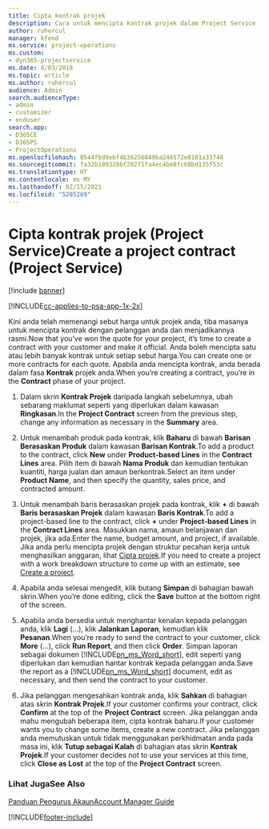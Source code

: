 ```yaml
---
title: Cipta kontrak projek
description: Cara untuk mencipta kontrak projek dalam Project Service
author: ruhercul
manager: kfend
ms.service: project-operations
ms.custom:
- dyn365-projectservice
ms.date: 8/03/2018
ms.topic: article
ms.author: ruhercul
audience: Admin
search.audienceType:
- admin
- customizer
- enduser
search.app:
- D365CE
- D365PS
- ProjectOperations
ms.openlocfilehash: 0544fbd9ebf4b36256849ba246572e8101a33748
ms.sourcegitcommit: fa32b1893286f20271fa4ec4be8fc68bd135f53c
ms.translationtype: HT
ms.contentlocale: ms-MY
ms.lasthandoff: 02/15/2021
ms.locfileid: "5285269"
---
```

# <a name="create-a-project-contract-project-service"></a><span data-ttu-id="79c2e-103">Cipta kontrak projek (Project Service)</span><span class="sxs-lookup"><span data-stu-id="79c2e-103">Create a project contract (Project Service)</span></span>

[!include [banner](../includes/psa-now-project-operations.md)]

[!INCLUDE[cc-applies-to-psa-app-1x-2x](../includes/cc-applies-to-psa-app-1x-2x.md)]

<span data-ttu-id="79c2e-104">Kini anda telah memenangi sebut harga untuk projek anda, tiba masanya untuk mencipta kontrak dengan pelanggan anda dan menjadikannya rasmi.</span><span class="sxs-lookup"><span data-stu-id="79c2e-104">Now that you’ve won the quote for your project, it’s time to create a contract with your customer and make it official.</span></span> <span data-ttu-id="79c2e-105">Anda boleh mencipta satu atau lebih banyak kontrak untuk setiap sebut harga.</span><span class="sxs-lookup"><span data-stu-id="79c2e-105">You can create one or more contracts for each quote.</span></span> <span data-ttu-id="79c2e-106">Apabila anda mencipta kontrak, anda berada dalam fasa **Kontrak** projek anda.</span><span class="sxs-lookup"><span data-stu-id="79c2e-106">When you’re creating a contract, you’re in the **Contract** phase of your project.</span></span>  
  
1. <span data-ttu-id="79c2e-107">Dalam skrin **Kontrak Projek** daripada langkah sebelumnya, ubah sebarang maklumat seperti yang diperlukan dalam kawasan **Ringkasan**.</span><span class="sxs-lookup"><span data-stu-id="79c2e-107">In the **Project Contract** screen from the previous step, change any information as necessary in the **Summary** area.</span></span>  
  
2. <span data-ttu-id="79c2e-108">Untuk menambah produk pada kontrak, klik **Baharu** di bawah **Barisan Berasaskan Produk** dalam kawasan **Barisan Kontrak**.</span><span class="sxs-lookup"><span data-stu-id="79c2e-108">To add a product to the contract, click **New** under **Product-based Lines** in the **Contract Lines** area.</span></span> <span data-ttu-id="79c2e-109">Pilih item di bawah **Nama Produk** dan kemudian tentukan kuantiti, harga jualan dan amaun berkontrak.</span><span class="sxs-lookup"><span data-stu-id="79c2e-109">Select an item under **Product Name**, and then specify the quantity, sales price, and contracted amount.</span></span>  
  
3. <span data-ttu-id="79c2e-110">Untuk menambah baris berasaskan projek pada kontrak, klik **+** di bawah **Baris berasaskan Projek** dalam kawasan **Baris Kontrak**.</span><span class="sxs-lookup"><span data-stu-id="79c2e-110">To add a project-based line to the contract, click **+** under **Project-based Lines** in the **Contract Lines** area.</span></span> <span data-ttu-id="79c2e-111">Masukkan nama, amaun belanjawan dan projek, jika ada.</span><span class="sxs-lookup"><span data-stu-id="79c2e-111">Enter the name, budget amount, and project, if available.</span></span> <span data-ttu-id="79c2e-112">Jika anda perlu mencipta projek dengan struktur pecahan kerja untuk menghasilkan anggaran, lihat [Cipta projek](../psa/create-project.md).</span><span class="sxs-lookup"><span data-stu-id="79c2e-112">If you need to create a project with a work breakdown structure to come up with an estimate, see [Create a project](../psa/create-project.md).</span></span>  
  
4. <span data-ttu-id="79c2e-113">Apabila anda selesai mengedit, klik butang **Simpan** di bahagian bawah skrin.</span><span class="sxs-lookup"><span data-stu-id="79c2e-113">When you’re done editing, click the **Save** button at the bottom right of the screen.</span></span>  
  
5. <span data-ttu-id="79c2e-114">Apabila anda bersedia untuk menghantar kenalan kepada pelanggan anda, klik **Lagi** (…), klik **Jalankan Laporan**, kemudian klik **Pesanan**.</span><span class="sxs-lookup"><span data-stu-id="79c2e-114">When you’re ready to send the contract to your customer, click **More** (…), click **Run Report**, and then click **Order**.</span></span> <span data-ttu-id="79c2e-115">Simpan laporan sebagai dokumen [!INCLUDE[pn_ms_Word_short](../includes/pn-ms-word-short.md)], edit seperti yang diperlukan dan kemudian hantar kontrak kepada pelanggan anda.</span><span class="sxs-lookup"><span data-stu-id="79c2e-115">Save the report as a [!INCLUDE[pn_ms_Word_short](../includes/pn-ms-word-short.md)] document, edit as necessary, and then send the contract to your customer.</span></span>  
  
6. <span data-ttu-id="79c2e-116">Jika pelanggan mengesahkan kontrak anda, klik **Sahkan** di bahagian atas skrin **Kontrak Projek**.</span><span class="sxs-lookup"><span data-stu-id="79c2e-116">If your customer confirms your contract, click **Confirm** at the top of the **Project Contract** screen.</span></span> <span data-ttu-id="79c2e-117">Jika pelanggan anda mahu mengubah beberapa item, cipta kontrak baharu.</span><span class="sxs-lookup"><span data-stu-id="79c2e-117">If your customer wants you to change some items, create a new contract.</span></span> <span data-ttu-id="79c2e-118">Jika pelanggan anda memutuskan untuk tidak menggunakan perkhidmatan anda pada masa ini, klik **Tutup sebagai Kalah** di bahagian atas skrin **Kontrak Projek**.</span><span class="sxs-lookup"><span data-stu-id="79c2e-118">If your customer decides not to use your services at this time, click **Close as Lost** at the top of the **Project Contract** screen.</span></span>  
  
### <a name="see-also"></a><span data-ttu-id="79c2e-119">Lihat Juga</span><span class="sxs-lookup"><span data-stu-id="79c2e-119">See Also</span></span>  
 [<span data-ttu-id="79c2e-120">Panduan Pengurus Akaun</span><span class="sxs-lookup"><span data-stu-id="79c2e-120">Account Manager Guide</span></span>](../psa/account-manager-guide.md)


[!INCLUDE[footer-include](../includes/footer-banner.md)]
